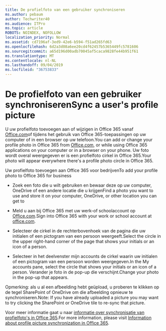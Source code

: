 ```yaml
---
title: De profielfoto van een gebruiker synchroniseren
ms.author: pebaum
author: Techwriter40
ms.audience: ITPro
ms.topic: article
ROBOTS: NOINDEX, NOFOLLOW
localization_priority: Normal
ms.assetid: cd7196af-3ed9-42e6-b594-f51ad265fd63
ms.openlocfilehash: 6d2a3d08a6ee20cd4f62457b5365449fc5781606
ms.sourcegitcommit: a65d196d00adb70045af5caca9828fe44b951f61
ms.translationtype: MT
ms.contentlocale: nl-NL
ms.lasthandoff: 09/04/2019
ms.locfileid: "36753833"
---
```

# <a name="sync-a-users-profile-picture"></a><span data-ttu-id="cdfa0-102">De profielfoto van een gebruiker synchroniseren</span><span class="sxs-lookup"><span data-stu-id="cdfa0-102">Sync a user's profile picture</span></span>

<span data-ttu-id="cdfa0-103">U uw profielfoto toevoegen aan of wijzigen in Office 365 vanaf [Office.com](http://www.office.com)of tijdens het gebruik van Office 365-toepassingen op uw computer of in een browser op uw telefoon.</span><span class="sxs-lookup"><span data-stu-id="cdfa0-103">You can add or change your profile photo in Office 365 from [Office.com](http://www.office.com), or while using Office 365 applications on your computer or in a browser on your phone.</span></span> <span data-ttu-id="cdfa0-104">Uw foto wordt overal weergegeven er is een profielfoto cirkel in Office 365.</span><span class="sxs-lookup"><span data-stu-id="cdfa0-104">Your photo will appear everywhere there's a profile photo circle in Office 365.</span></span>

<span data-ttu-id="cdfa0-105">Uw profielfoto toevoegen aan Office 365 voor bedrijven</span><span class="sxs-lookup"><span data-stu-id="cdfa0-105">To add your profile photo to Office 365 for business</span></span>

- <span data-ttu-id="cdfa0-106">Zoek een foto die u wilt gebruiken en bewaar deze op uw computer, OneDrive of een andere locatie die u krijgen</span><span class="sxs-lookup"><span data-stu-id="cdfa0-106">Find a photo you want to use and store it on your computer, OneDrive, or other location you can get to</span></span>

- <span data-ttu-id="cdfa0-107">Meld u aan bij Office 365 met uw werk-of schoolaccount op [Office.com](http://www.office.com).</span><span class="sxs-lookup"><span data-stu-id="cdfa0-107">Sign into Office 365 with your work or school account at [office.com](http://www.office.com).</span></span>

- <span data-ttu-id="cdfa0-108">Selecteer de cirkel in de rechterbovenhoek van de pagina die uw initialen of een pictogram van een persoon weergeeft.</span><span class="sxs-lookup"><span data-stu-id="cdfa0-108">Select the circle in the upper right-hand corner of the page that shows your initials or an icon of a person.</span></span>

- <span data-ttu-id="cdfa0-109">Selecteer in het deelvenster mijn accounts de cirkel waarin uw initialen of een pictogram van een persoon worden weergegeven.</span><span class="sxs-lookup"><span data-stu-id="cdfa0-109">In the My accounts pane, select the circle that shows your initials or an icon of a person.</span></span> <span data-ttu-id="cdfa0-110">Verander je foto in de pop-up die verschijnt.</span><span class="sxs-lookup"><span data-stu-id="cdfa0-110">Change your photo in the pop-up that appears.</span></span>

<span data-ttu-id="cdfa0-111">Opmerking: als u al een afbeelding hebt geüpload, u proberen te klikken op de tegel SharePoint of OneDrive om die afbeelding opnieuw te synchroniseren.</span><span class="sxs-lookup"><span data-stu-id="cdfa0-111">Note: If you have already uploaded a picture you may want to try clicking the SharePoint or OneDrive tile to re-sync that picture.</span></span>

<span data-ttu-id="cdfa0-112">Voor meer informatie gaat u naar [informatie over synchronisatie van profielfoto's in Office 365](https://support.office.com/article/information-about-profile-picture-synchronization-in-office-365-20594d76-d054-4af4-a660-401133e3d48a).</span><span class="sxs-lookup"><span data-stu-id="cdfa0-112">For more information, please visit [Information about profile picture synchronization in Office 365](https://support.office.com/article/information-about-profile-picture-synchronization-in-office-365-20594d76-d054-4af4-a660-401133e3d48a).</span></span>

